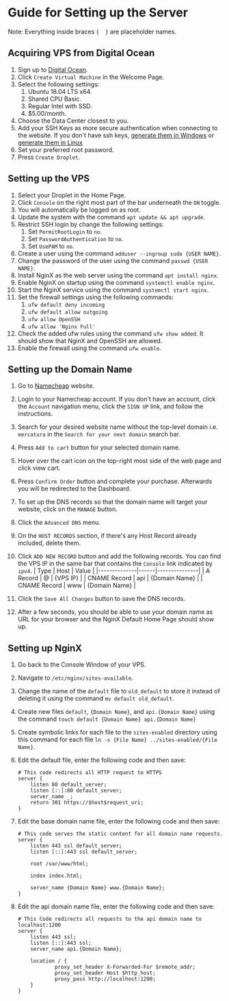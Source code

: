 # Guide for Setting up the Server

Note: Everything inside braces `{  }` are placeholder names.

## Acquiring VPS from Digital Ocean

1. Sign up to [Digital Ocean](https://cloud.digitalocean.com/registrations/new).
2. Click `Create Virtual Machine` in the Welcome Page.
3. Select the following settings:
    1. Ubuntu 18.04 LTS x64.
    2. Shared CPU Basic.
    3. Regular Intel with SSD.
    4. $5.00/month.
4. Choose the Data Center closest to you.
5. Add your SSH Keys as more secure authentication when connecting to the
   website. If you don't have ssh keys, [generate them in Windows](https://phoenixnap.com/kb/generate-ssh-key-windows-10)
   or [generate them in Linux](https://docs.github.com/en/authentication/connecting-to-github-with-ssh/generating-a-new-ssh-key-and-adding-it-to-the-ssh-agent)
6. Set your preferred root password.
7. Press `Create Droplet`.

## Setting up the VPS

1. Select your Droplet in the Home Page.
2. Click `Console` on the right most part of the bar underneath the `ON` toggle.
3. You will automatically be logged on as root.
4. Update the system with the command `apt update && apt upgrade`.
5. Restrict SSH login by change the following settings:
    1. Set `PermitRootLogin` to `no`.
    2. Set `PasswordAuthentication` to `no`.
    3. Set `UsePAM` to `no`.
6. Create a user using the command `adduser --ingroup sudo {USER NAME}`.
7. Change the password of the user  using the command `passwd {USER NAME}`.
8. Install NginX as the web server using the command `apt install nginx`.
9. Enable NginX on startup using the command `systemctl enable nginx`.
10. Start the NginX service using the command `systemctl start nginx`.
11. Set the firewall settings using the following commands:
    1. `ufw default deny incoming`
    2. `ufw default allow outgoing`
    3. `ufw allow OpenSSH`
    4. `ufw allow 'Nginx Full'`
12. Check the added ufw rules using the command `ufw show added`. It should show
    that NginX and OpenSSH are allowed.
13. Enable the firewall using the command `ufw enable`.

## Setting up the Domain Name

1. Go to [Namecheap](https://www.namecheap.com) website.
2. Login to your Namecheap account. If you don't have an account, click the
   `Account` navigation menu, click the `SIGN UP` link, and follow the
   instructions.
3. Search for your desired website name without the top-level domain i.e.
   `mercatura` in the `Search for your next domain` search bar.
4. Press `Add to cart` button for your selected domain name.
5. Hover over the cart icon on the top-right most side of the web page and click
   view cart.
6. Press `Confirm Order` button and complete your purchase. Afterwards you will
   be redirected to the Dashboard.
7. To set up the DNS records so that the domain name will target your
   website, click on the `MANAGE` button.
8. Click the `Advanced DNS` menu.
9. On the `HOST RECORDS` section, if there's any Host Record already included,
   delete them.
10. Click `ADD NEW RECORD` button and add the following records. You can find
    the VPS IP in the same bar that contains the `Console` link indicated by
    `ipv4`.
    | Type         | Host | Value         |
    |--------------|------|---------------|
    | A Record     | @    | {VPS IP}      |
    | CNAME Record | api  | {Domain Name} |
    | CNAME Record | www  | {Domain Name} |

11. Click the `Save All Changes` button to save the DNS records.
12. After a few seconds, you should be able to use your domain name as URL for
    your browser and the NginX Default Home Page should show up.

## Setting up NginX

1. Go back to the Console Window of your VPS.
2. Navigate to `/etc/nginx/sites-available`.
3. Change the name of the `default` file to `old_default` to store it instead of
   deleting it using the command `mv default old_default`.
4. Create new files `default`, `{Domain Name}`, and `api.{Domain Name}` using
   the command `touch default {Domain Name} api.{Domain Name}`
5. Create symbolic links for each file to the `sites-enabled` directory using
   this command for each file `ln -s {File Name} ../sites-enabled/{File Name}`.
6. Edit the default file, enter the following code and then save:

    ```nginx
    # This code redirects all HTTP request to HTTPS
    server {
        listen 80 default_server;
        listen [::]:80 default_server;
        server_name _;
        return 301 https://$host$request_uri;
    }
    ```

7. Edit the base domain name file, enter the following code and then save:

    ```nginx
    # This code serves the static content for all domain name requests.
    server {
        listen 443 ssl default_server;
        listen [::]:443 ssl default_server;

        root /var/www/html;

        index index.html;

        server_name {Domain Name} www.{Domain Name};
    }
    ```

8. Edit the api domain name file, enter the following code and then save:

    ```nginx
    # This Code redirects all requests to the api domain name to localhost:1200
    server {
        listen 443 ssl;
        listen [::]:443 ssl;
        server_name api.{Domain Name};

        location / {
                proxy_set_header X-Forwarded-For $remote_addr;
                proxy_set_header Host $http_host;
                proxy_pass http://localhost:1200;
        }
    }
    ```
